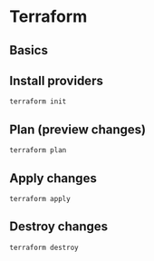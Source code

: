 # Terraform

<!-- toc -->

## Basics

## Install providers
```
terraform init
```
## Plan (preview changes)
```
terraform plan
```
## Apply changes
```
terraform apply
```
## Destroy changes
```
terraform destroy
```
